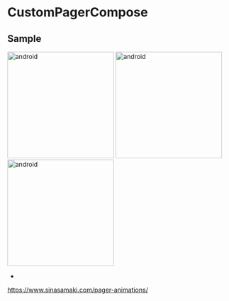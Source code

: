 # CustomPagerCompose

Sample
-
<img alt="android" width="240" src="image/circle_reveal_pager.gif"/>
<img alt="android" width="240" src="image/cube_page.gif"/>
<img alt="android" width="240" src="image/movie_pager.gif"/>

-
https://www.sinasamaki.com/pager-animations/